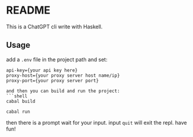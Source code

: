 # README
This is a ChatGPT cli write with Haskell.
## Usage
add a `.env` file in the project path and set:
```shell
api-key={your api key here}
proxy-host={your proxy server host name/ip}
proxy-port={your proxy server port}

and then you can build and run the project:
```shell
cabal build

cabal run
```
then there is a prompt wait for your input.
input `quit` will exit the repl.
have fun!
